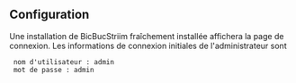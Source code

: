 ## Configuration

Une installation de BicBucStriim fraîchement installée affichera la page de connexion. Les informations de connexion initiales de l'administrateur sont

     nom d'utilisateur : admin
     mot de passe : admin